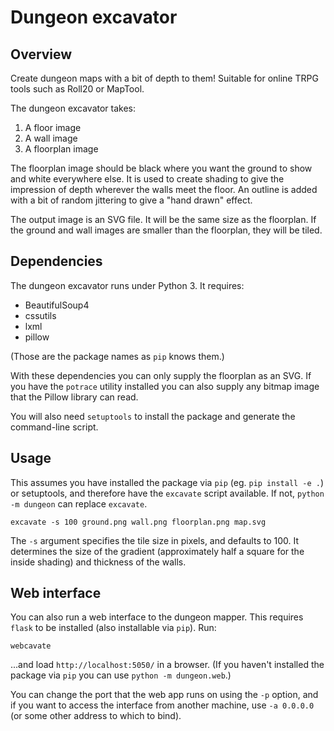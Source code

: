 # Dungeon excavator

## Overview

Create dungeon maps with a bit of depth to them! Suitable for online TRPG tools
such as Roll20 or MapTool.

The dungeon excavator takes:

  1. A floor image
  2. A wall image
  3. A floorplan image
  
The floorplan image should be black where you want the ground to show and white
everywhere else. It is used to create shading to give the impression of depth
wherever the walls meet the floor. An outline is added with a bit of random
jittering to give a "hand drawn" effect.

The output image is an SVG file. It will be the same size as the floorplan. If
the ground and wall images are smaller than the floorplan, they will be tiled.

## Dependencies

The dungeon excavator runs under Python 3. It requires:

  - BeautifulSoup4
  - cssutils
  - lxml
  - pillow

(Those are the package names as `pip` knows them.)

With these dependencies you can only supply the floorplan as an SVG. If you have
the `potrace` utility installed you can also supply any bitmap image that the
Pillow library can read.

You will also need `setuptools` to install the package and generate the
command-line script.

## Usage

This assumes you have installed the package via `pip` (eg. `pip install -e .`)
or setuptools, and therefore have the `excavate` script available. If not,
`python -m dungeon` can replace `excavate`.

```
excavate -s 100 ground.png wall.png floorplan.png map.svg
```

The `-s` argument specifies the tile size in pixels, and defaults to 100. It
determines the size of the gradient (approximately half a square for the inside
shading) and thickness of the walls.

## Web interface

You can also run a web interface to the dungeon mapper. This requires `flask` to
be installed (also installable via `pip`). Run:

```
webcavate
```

...and load `http://localhost:5050/` in a browser. (If you haven't installed the
package via `pip` you can use `python -m dungeon.web`.)

You can change the port that the web app runs on using the `-p` option, and if
you want to access the interface from another machine, use `-a 0.0.0.0` (or some
other address to which to bind).
